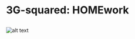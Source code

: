 # 3G-squared: HOMEwork
## 
![alt text](https://github.com/Leila-U/3G-squared/blob/landy-landing-page/img/Landy.gif)
